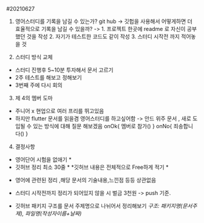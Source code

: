 
#20210627

1. 영어스터디를 기록을 남길 수 있는가?
  git hub  -> 깃헙을 사용해서 어떻게하면 더 효율적으로 기록을 남길 수 있을까?
               -> 1. 프로젝트 한곳에 readme 로 자신이 공부했던 것을 작성
                   2. 자기가 테스트한 코드도 같이 작성 
                   3. 스터디 시작전 까지 적어놓을 것 
                   
                                                
2. 스터디 방식 교체 
 - 스터디 진행후 5~10분 투자해서 문서 고르기 
 - 2주 테스트를 해보고 정해보기 
 - 3번째 주에 다시 회의  
   
3. 제 4의 멤버 도마 
 - 주니어 x 현업으로 여러 프리를 뛰고있음
 - 하지만 flutter 문서를 읽을겸 영어스터디를 하고싶어함 
   -> 안드 위주 문서 , 새로 도입될 수 있는 방식에 대해 질문 해보겠음 
      onOk{ 멤버로 참가() }
      onNo{ 죄송합니다() }

4. 결정사항
* 영어단어 시험을 없애기 *
* 깃허브 정리 최소 30줄 *
*깃허브 내용은 전체적으로 Free하게 적기 *
- 영어에 관련된 정리 ,해당 문서의 기술내용,느낀점 등등 상관없음 
- 스터디 시작전까지 정리가 되어있지 않을 시 벌금 3천원 
  -> push 기준. 
  
- 깃허브 패키지 구조를 문서 주제명으로 나뉘어서 정리해보기 
   *구조: 패키지명(문서주제), 파일명(작성자이름+날짜)*
    

